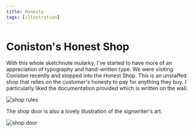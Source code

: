 ```yaml
---
title: Honesty
tags: [illustration]
---
```


# Coniston's Honest Shop

With this whole sketchnote mularky, I've started to have more of an appreciation of typography
and hand-written type. We were visiting Coniston recently and stopped into the Honest Shop. This is
an unstaffed shop that relies on the customer's honesty to pay for anything they buy. I particularly
liked the documentation provided which is written on the wall.

![shop rules](/assets/img/posts/honesty/coniston-honest-shop.jpg "Shop rules")

The shop door is also a lovely illustration of the signwriter's art.

![shop door](/assets/img/posts/honesty/coniston-honest-shop-door.jpg "Shop door")
